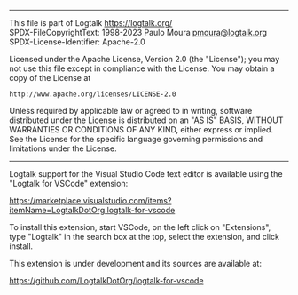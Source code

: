________________________________________________________________________

This file is part of Logtalk <https://logtalk.org/>  
SPDX-FileCopyrightText: 1998-2023 Paulo Moura <pmoura@logtalk.org>  
SPDX-License-Identifier: Apache-2.0

Licensed under the Apache License, Version 2.0 (the "License");
you may not use this file except in compliance with the License.
You may obtain a copy of the License at

    http://www.apache.org/licenses/LICENSE-2.0

Unless required by applicable law or agreed to in writing, software
distributed under the License is distributed on an "AS IS" BASIS,
WITHOUT WARRANTIES OR CONDITIONS OF ANY KIND, either express or implied.
See the License for the specific language governing permissions and
limitations under the License.
________________________________________________________________________


Logtalk support for the Visual Studio Code text editor is available using
the "Logtalk for VSCode" extension:

https://marketplace.visualstudio.com/items?itemName=LogtalkDotOrg.logtalk-for-vscode

To install this extension, start VSCode, on the left click on "Extensions", type
"Logtalk" in the search box at the top, select the extension, and click install.

This extension is under development and its sources are available at:

https://github.com/LogtalkDotOrg/logtalk-for-vscode
